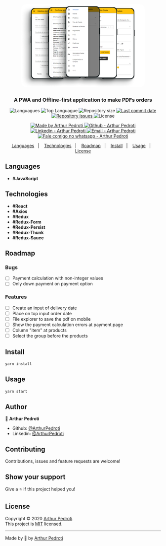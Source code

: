<h1 align="center">
  <img alt="ASA" src="./src/assets/logo-readme.png" width="400px" style="border-radius:16px;"/>
</h1>

<h3 align="center" >
  A PWA and Offline-first application to make PDFs orders
</h3>

<p align="center">
  <img alt="Languagues" src="https://img.shields.io/github/languages/count/ArthurPedroti/pv-agf-frontend">
  <img alt="Top Languague" src="https://img.shields.io/github/languages/top/ArthurPedroti/pv-agf-frontend">
  <img alt="Repository size" src="https://img.shields.io/github/repo-size/ArthurPedroti/pv-agf-frontend">
  <a href="https://github.com/ArthurPedroti/pv-agf-frontend/commits/master">
    <img alt="Last commit date" src="https://img.shields.io/github/last-commit/ArthurPedroti/pv-agf-frontend">
  </a>
   <a href="https://github.com/ArthurPedroti/pv-agf-frontend/issues">
    <img alt="Repository issues" src="https://img.shields.io/github/issues/ArthurPedroti/pv-agf-frontend">
  </a>
  <img alt="License" src="https://img.shields.io/github/license/ArthurPedroti/pv-agf-frontend">
</p>
<p align="center">

  <a href="https://github.com/ArthurPedroti" target="_blank">
    <img alt="Made by Arthur Pedroti" src="https://img.shields.io/badge/made%20by-Arthur_Pedroti-informational">
  </a>
  <a href="https://github.com/ArthurPedroti" target="_blank" >
    <img alt="Github - Arthur Pedroti" src="https://img.shields.io/badge/Github--%23F8952D?style=social&logo=github">
  </a>
  <a href="https://www.linkedin.com/in/arthurpedroti/" target="_blank" >
    <img alt="Linkedin - Arthur Pedroti" src="https://img.shields.io/badge/Linkedin--%23F8952D?style=social&logo=linkedin">
  </a>
  <a href="mailto:arthurpedroti@gmail.com" target="_blank" >
    <img alt="Email - Arthur Pedroti" src="https://img.shields.io/badge/Email--%23F8952D?style=social&logo=gmail">
  </a>
  <a href="https://api.whatsapp.com/send?phone=5519991830454"
        target="_blank" >
    <img alt="Fale comigo no whatsapp - Arthur Pedroti" src="https://img.shields.io/badge/Whatsapp--%23F8952D?style=social&logo=whatsapp">
  </a>

</p>

<p align="center">
  <a href="#languages">Languages</a>&nbsp;&nbsp;&nbsp;|&nbsp;&nbsp;&nbsp;
  <a href="#technologies">Technologies</a>&nbsp;&nbsp;&nbsp;|&nbsp;&nbsp;&nbsp;
    <a href="#roadmap">Roadmap</a>&nbsp;&nbsp;&nbsp;|&nbsp;&nbsp;&nbsp;
  <a href="#install">Install</a>&nbsp;&nbsp;&nbsp;|&nbsp;&nbsp;&nbsp;
  <a href="#usage">Usage</a>&nbsp;&nbsp;&nbsp;|&nbsp;&nbsp;&nbsp;
  <a href="#license">License</a>
</p>

## Languages

- **#JavaScript**

## Technologies

- **#React**
- **#Axios**
- **#Redux**
- **#Redux-Form**
- **#Redux-Persist**
- **#Redux-Thunk**
- **#Redux-Sauce**

## Roadmap

### Bugs
- [ ] Payment calculation with non-integer values
- [ ] Only down payment on payment option

### Features
- [ ] Create an input of delivery date
- [ ] Place on top input order date
- [ ] File explorer to save the pdf on mobile
- [ ] Show the payment calculation errors at payment page
- [ ] Column "item" at products
- [ ] Select the group before the products

## Install

```sh
yarn install
```

## Usage

```sh
yarn start
```

## Author

👤 **Arthur Pedroti**

* Github: [@ArthurPedroti](https://github.com/ArthurPedroti)
* Linkedin: [@ArthurPedroti](https://www.linkedin.com/in/arthurpedroti)

## Contributing

Contributions, issues and feature requests are welcome!

## Show your support

Give a ⭐️ if this project helped you!

## License

Copyright © 2020 [Arthur Pedroti](https://github.com/ArthurPedroti).<br />
This project is [MIT](https://github.com/ArthurPedroit/pv-agf-frontend/blob/master/LICENSE) licensed.

---

Made by :blue_heart: by [Arthur Pedroti](https://github.com/ArthurPedroti)
